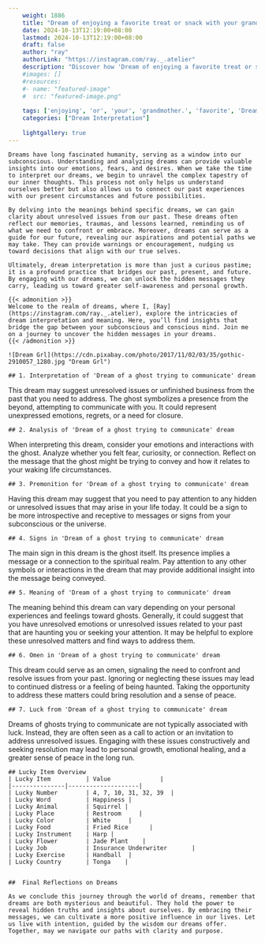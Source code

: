 ```yaml
---
    weight: 1886
    title: "Dream of enjoying a favorite treat or snack with your grandmother."  # Assuming 'title' column exists
    date: 2024-10-13T12:19:00+08:00
    lastmod: 2024-10-13T12:19:00+08:00
    draft: false
    author: "ray"
    authorLink: "https://instagram.com/ray._.atelier"
    description: "Discover how 'Dream of enjoying a favorite treat or snack with your grandmother.' can interpret your future and uncover its significant meanings in your life."
    #images: []
    #resources:
    #- name: "featured-image"
    #  src: "featured-image.png"
    
    tags: ['enjoying', 'or', 'your', 'grandmother.', 'favorite', 'Dream', 'a', 'treat', 'of', 'snack', 'with']
    categories: ["Dream Interpretation"]
    
    lightgallery: true
---
```

    
    Dreams have long fascinated humanity, serving as a window into our subconscious. Understanding and analyzing dreams can provide valuable insights into our emotions, fears, and desires. When we take the time to interpret our dreams, we begin to unravel the complex tapestry of our inner thoughts. This process not only helps us understand ourselves better but also allows us to connect our past experiences with our present circumstances and future possibilities.
    
    By delving into the meanings behind specific dreams, we can gain clarity about unresolved issues from our past. These dreams often reflect our memories, traumas, and lessons learned, reminding us of what we need to confront or embrace. Moreover, dreams can serve as a guide for our future, revealing our aspirations and potential paths we may take. They can provide warnings or encouragement, nudging us toward decisions that align with our true selves.
    
    Ultimately, dream interpretation is more than just a curious pastime; it is a profound practice that bridges our past, present, and future. By engaging with our dreams, we can unlock the hidden messages they carry, leading us toward greater self-awareness and personal growth.
    
    {{< admonition >}}
    Welcome to the realm of dreams, where I, [Ray](https://instagram.com/ray._.atelier), explore the intricacies of dream interpretation and meaning. Here, you’ll find insights that bridge the gap between your subconscious and conscious mind. Join me on a journey to uncover the hidden messages in your dreams.
    {{< /admonition >}}
    
    ![Dream Grl](https://cdn.pixabay.com/photo/2017/11/02/03/35/gothic-2910057_1280.jpg "Dream Grl")
    
    ## 1. Interpretation of 'Dream of a ghost trying to communicate' dream
    
This dream may suggest unresolved issues or unfinished business from the past that you need to address. The ghost symbolizes a presence from the beyond, attempting to communicate with you. It could represent unexpressed emotions, regrets, or a need for closure.
    
    ## 2. Analysis of 'Dream of a ghost trying to communicate' dream
    
When interpreting this dream, consider your emotions and interactions with the ghost. Analyze whether you felt fear, curiosity, or connection. Reflect on the message that the ghost might be trying to convey and how it relates to your waking life circumstances.
    
    ## 3. Premonition for 'Dream of a ghost trying to communicate' dream
    
Having this dream may suggest that you need to pay attention to any hidden or unresolved issues that may arise in your life today. It could be a sign to be more introspective and receptive to messages or signs from your subconscious or the universe.
    
    ## 4. Signs in 'Dream of a ghost trying to communicate' dream
    
The main sign in this dream is the ghost itself. Its presence implies a message or a connection to the spiritual realm. Pay attention to any other symbols or interactions in the dream that may provide additional insight into the message being conveyed.
    
    ## 5. Meaning of 'Dream of a ghost trying to communicate' dream
    
The meaning behind this dream can vary depending on your personal experiences and feelings toward ghosts. Generally, it could suggest that you have unresolved emotions or unresolved issues related to your past that are haunting you or seeking your attention. It may be helpful to explore these unresolved matters and find ways to address them.
    
    ## 6. Omen in 'Dream of a ghost trying to communicate' dream
    
This dream could serve as an omen, signaling the need to confront and resolve issues from your past. Ignoring or neglecting these issues may lead to continued distress or a feeling of being haunted. Taking the opportunity to address these matters could bring resolution and a sense of peace.
    
    ## 7. Luck from 'Dream of a ghost trying to communicate' dream
    
Dreams of ghosts trying to communicate are not typically associated with luck. Instead, they are often seen as a call to action or an invitation to address unresolved issues. Engaging with these issues constructively and seeking resolution may lead to personal growth, emotional healing, and a greater sense of peace in the long run.
    
    ## Lucky Item Overview
    | Lucky Item          | Value              |
    |---------------|--------------------|
    | Lucky Number        | 4, 7, 10, 31, 32, 39  |
    | Lucky Word          | Happiness |
    | Lucky Animal        | Squirrel |
    | Lucky Place         | Restroom     |
    | Lucky Color         | White     |
    | Lucky Food          | Fried Rice      |
    | Lucky Instrument    | Harp |
    | Lucky Flower        | Jade Plant    |
    | Lucky Job           | Insurance Underwriter       |
    | Lucky Exercise      | Handball  |
    | Lucky Country       | Tonga    |
    
    
    ##  Final Reflections on Dreams
    
    As we conclude this journey through the world of dreams, remember that dreams are both mysterious and beautiful. They hold the power to reveal hidden truths and insights about ourselves. By embracing their messages, we can cultivate a more positive influence in our lives. Let us live with intention, guided by the wisdom our dreams offer. Together, may we navigate our paths with clarity and purpose.
    